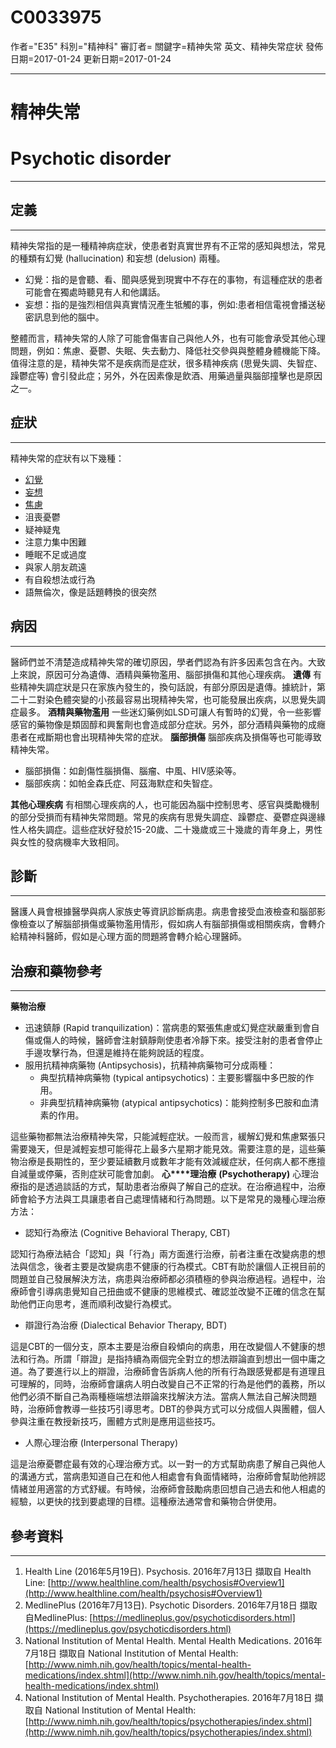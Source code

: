 # C0033975
作者="E35"
科別="精神科"
審訂者=
關鍵字=精神失常 英文、精神失常症状
發佈日期=2017-01-24
更新日期=2017-01-24

----------
# 精神失常
# Psychotic disorder
----------
## 定義
----------

精神失常指的是一種精神病症狀，使患者對真實世界有不正常的感知與想法，常見的種類有幻覺 (hallucination) 和妄想 (delusion) 兩種。

- 幻覺：指的是會聽、看、聞與感覺到現實中不存在的事物，有這種症狀的患者可能會在獨處時聽見有人和他講話。
- 妄想：指的是強烈相信與真實情況產生牴觸的事，例如:患者相信電視會播送秘密訊息到他的腦中。

整體而言，精神失常的人除了可能會傷害自己與他人外，也有可能會承受其他心理問題，例如：焦慮、憂鬱、失眠、失去動力、降低社交參與與整體身體機能下降。值得注意的是，精神失常不是疾病而是症狀，很多精神疾病 (思覺失調、失智症、躁鬱症等) 會引發此症；另外，外在因素像是飲酒、用藥過量與腦部撞擊也是原因之一。

## 症狀
----------

精神失常的症狀有以下幾種：

- [幻覺](C0018524)
- [妄想](C0011253)
- [焦慮](C0003467)
- 沮喪憂鬱
- 疑神疑鬼
- 注意力集中困難
- 睡眠不足或過度
- 與家人朋友疏遠
- 有自殺想法或行為
- 語無倫次，像是話題轉換的很突然
## 病因
----------

醫師們並不清楚造成精神失常的確切原因，學者們認為有許多因素包含在內。大致上來說，原因可分為遺傳、酒精與藥物濫用、腦部損傷和其他心理疾病。
**遺傳**
有些精神失調症狀是只在家族內發生的，換句話說，有部分原因是遺傳。據統計，第二十二對染色體突變的小孩最容易出現精神失常，也可能發展出疾病，以思覺失調症最多。
**酒精與藥物濫用**
一些迷幻藥例如LSD可讓人有暫時的幻覺，令一些影響感官的藥物像是類固醇和興奮劑也會造成部分症狀。另外，部分酒精與藥物的成癮患者在戒斷期也會出現精神失常的症狀。
**腦部損傷**
腦部疾病及損傷等也可能導致精神失常。

- 腦部損傷：如創傷性腦損傷、腦瘤、中風、HIV感染等。
- 腦部疾病：如帕金森氏症、阿茲海默症和失智症。

**其他心理疾病**
有相關心理疾病的人，也可能因為腦中控制思考、感官與獎勵機制的部分受損而有精神失常問題。常見的疾病有思覺失調症、躁鬱症、憂鬱症與邊緣性人格失調症。這些症狀好發於15-20歲、二十幾歲或三十幾歲的青年身上，男性與女性的發病機率大致相同。

## 診斷
----------

醫護人員會根據醫學與病人家族史等資訊診斷病患。病患會接受血液檢查和腦部影像檢查以了解腦部損傷或藥物濫用情形，假如病人有腦部損傷或相關疾病，會轉介給精神科醫師，假如是心理方面的問題將會轉介給心理醫師。

## 治療和藥物參考
----------

**藥物治療**

- 迅速鎮靜 (Rapid tranquilization)：當病患的緊張焦慮或幻覺症狀嚴重到會自傷或傷人的時候，醫師會注射鎮靜劑使患者冷靜下來。接受注射的患者會停止手邊攻擊行為，但還是維持在能夠說話的程度。
- 服用抗精神病藥物 (Antipsychosis)，抗精神病藥物可分成兩種：
  - 典型抗精神病藥物 (typical antipsychotics)：主要影響腦中多巴胺的作用。
  - 非典型抗精神病藥物 (atypical antipsychotics)：能夠控制多巴胺和血清素的作用。

這些藥物都無法治療精神失常，只能減輕症狀。一般而言，緩解幻覺和焦慮緊張只需要幾天，但是減輕妄想可能得花上最多六星期才能見效。需要注意的是，這些藥物治療是長期性的，至少要延續數月或數年才能有效減緩症狀，任何病人都不應擅自減量或停藥，否則症狀可能會加劇。
**心****理治療** ******(****P****sychotherapy****)**
心理治療指的是透過談話的方式，幫助患者治療與了解自己的症狀。在治療過程中，治療師會給予方法與工具讓患者自己處理情緒和行為問題。以下是常見的幾種心理治療方法：

- 認知行為療法 (Cognitive Behavioral Therapy, CBT)

認知行為療法結合「認知」與「行為」兩方面進行治療，前者注重在改變病患的想法與信念，後者主要是改變病患不健康的行為模式。CBT有助於讓個人正視目前的問題並自己發展解決方法，病患與治療師都必須積極的參與治療過程。過程中，治療師會引導病患覺知自己扭曲或不健康的思維模式、確認並改變不正確的信念在幫助他們正向思考，進而順利改變行為模式。

- 辯證行為治療 (Dialectical Behavior Therapy, BDT)

這是CBT的一個分支，原本主要是治療自殺傾向的病患，用在改變個人不健康的想法和行為。所謂「辯證」是指持續為兩個完全對立的想法辯論直到想出一個中庸之道。為了要進行以上的辯證，治療師會告訴病人他的所有行為跟感覺都是有道理且可理解的，同時，治療師會讓病人明白改變自己不正常的行為是他們的義務，所以他們必須不斷自己為兩種極端想法辯論來找解決方法。當病人無法自己解決問題時，治療師會教導一些技巧引導思考。DBT的參與方式可以分成個人與團體，個人參與注重在教授新技巧，團體方式則是應用這些技巧。

- 人際心理治療 (Interpersonal Therapy)

這是治療憂鬱症最有效的心理治療方式。以一對一的方式幫助病患了解自己與他人的溝通方式，當病患知道自己在和他人相處會有負面情緒時，治療師會幫助他辨認情緒並用適當的方式舒緩。有時候，治療師會鼓勵病患回想自己過去和他人相處的經驗，以更快的找到要處理的目標。這種療法通常會和藥物合併使用。

## 參考資料
----------
1. Health Line (2016年5月19日). Psychosis. 2016年7月13日 擷取自 Health Line:
  [http://www.healthline.com/health/psychosis#Overview1](http://www.healthline.com/health/psychosis#Overview1)
2. MedlinePlus (2016年7月13日). Psychotic Disorders. 2016年7月18日 擷取自MedlinePlus:
  [https://medlineplus.gov/psychoticdisorders.html](https://medlineplus.gov/psychoticdisorders.html)
3. National Institution of Mental Health. Mental Health Medications. 2016年7月18日 擷取自 National Institution of Mental Health:
  [http://www.nimh.nih.gov/health/topics/mental-health-medications/index.shtml](http://www.nimh.nih.gov/health/topics/mental-health-medications/index.shtml)
4. National Institution of Mental Health. Psychotherapies. 2016年7月18日 擷取自 National Institution of Mental Health:
  [http://www.nimh.nih.gov/health/topics/psychotherapies/index.shtml](http://www.nimh.nih.gov/health/topics/psychotherapies/index.shtml)

